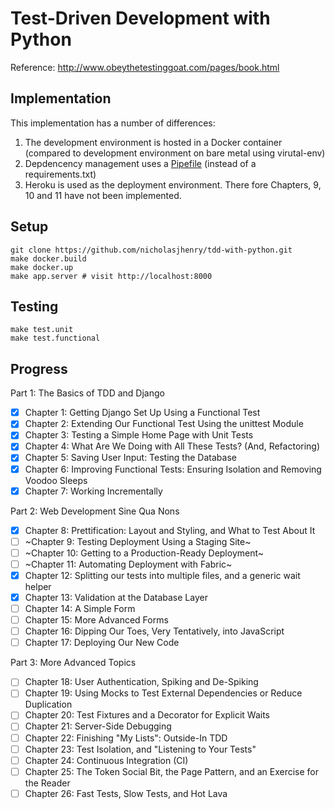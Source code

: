 # Test-Driven Development with Python

Reference: http://www.obeythetestinggoat.com/pages/book.html

## Implementation

This implementation has a number of differences:

1. The development environment is hosted in a Docker container (compared to development environment
   on bare metal using virutal-env)
2. Depdencency management uses a [Pipefile](https://www.ostechnix.com/pipenv-officially-recommended-python-packaging-tool/)
   (instead of a requirements.txt)
3. Heroku is used as the deployment environment. There fore Chapters, 9, 10 and 11 have not
   been implemented.

## Setup

    git clone https://github.com/nicholasjhenry/tdd-with-python.git
    make docker.build
    make docker.up
    make app.server # visit http://localhost:8000

## Testing

    make test.unit
    make test.functional

## Progress

Part 1: The Basics of TDD and Django
- [x] Chapter 1: Getting Django Set Up Using a Functional Test
- [x] Chapter 2: Extending Our Functional Test Using the unittest Module
- [x] Chapter 3: Testing a Simple Home Page with Unit Tests
- [x] Chapter 4: What Are We Doing with All These Tests? (And, Refactoring)
- [x] Chapter 5: Saving User Input: Testing the Database
- [x] Chapter 6: Improving Functional Tests: Ensuring Isolation and Removing Voodoo Sleeps
- [x] Chapter 7: Working Incrementally

Part 2: Web Development Sine Qua Nons
- [x] Chapter 8: Prettification: Layout and Styling, and What to Test About It
- [ ] ~Chapter 9: Testing Deployment Using a Staging Site~
- [ ] ~Chapter 10: Getting to a Production-Ready Deployment~
- [ ] ~Chapter 11: Automating Deployment with Fabric~
- [x] Chapter 12: Splitting our tests into multiple files, and a generic wait helper
- [x] Chapter 13: Validation at the Database Layer
- [ ] Chapter 14: A Simple Form
- [ ] Chapter 15: More Advanced Forms
- [ ] Chapter 16: Dipping Our Toes, Very Tentatively, into JavaScript
- [ ] Chapter 17: Deploying Our New Code

Part 3: More Advanced Topics
- [ ] Chapter 18: User Authentication, Spiking and De-Spiking
- [ ] Chapter 19: Using Mocks to Test External Dependencies or Reduce Duplication
- [ ] Chapter 20: Test Fixtures and a Decorator for Explicit Waits
- [ ] Chapter 21: Server-Side Debugging
- [ ] Chapter 22: Finishing "My Lists": Outside-In TDD
- [ ] Chapter 23: Test Isolation, and "Listening to Your Tests"
- [ ] Chapter 24: Continuous Integration (CI)
- [ ] Chapter 25: The Token Social Bit, the Page Pattern, and an Exercise for the Reader
- [ ] Chapter 26: Fast Tests, Slow Tests, and Hot Lava